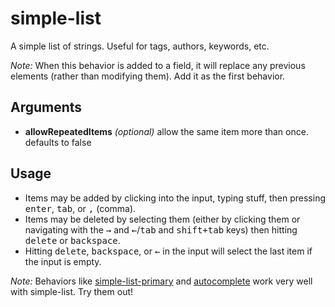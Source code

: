# simple-list

A simple list of strings. Useful for tags, authors, keywords, etc.

_Note:_ When this behavior is added to a field, it will replace any previous elements (rather than modifying them). Add it as the first behavior.

## Arguments

* **allowRepeatedItems** _(optional)_ allow the same item more than once. defaults to false

## Usage

* Items may be added by clicking into the input, typing stuff, then pressing <kbd>enter</kbd>, <kbd>tab</kbd>, or <kbd>,</kbd> (comma).
* Items may be deleted by selecting them (either by clicking them or navigating with the <kbd>→</kbd> and <kbd>←</kbd>/<kbd>tab</kbd> and <kbd>shift+tab</kbd> keys) then hitting <kbd>delete</kbd> or <kbd>backspace</kbd>.
* Hitting <kbd>delete</kbd>, <kbd>backspace</kbd>, or <kbd>←</kbd> in the input will select the last item if the input is empty.

_Note:_ Behaviors like [simple-list-primary](https://github.com/nymag/clay-kiln/blob/master/behaviors/simple-list-primary.md) and [autocomplete](https://github.com/nymag/clay-kiln/blob/master/behaviors/autocomplete.md) work very well with simple-list. Try them out!
